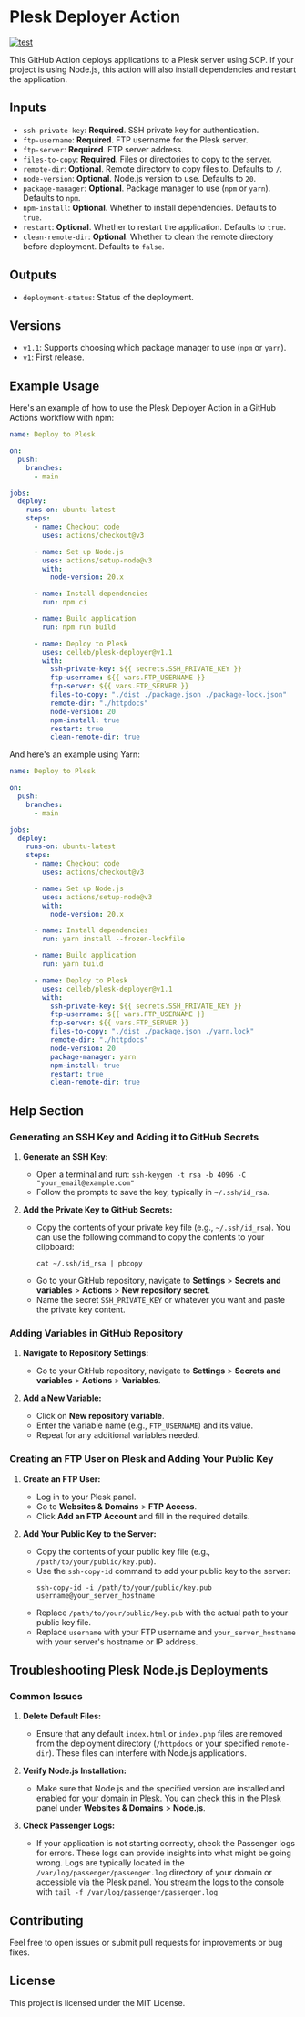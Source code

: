 # Plesk Deployer Action

[![test](https://github.com/celleb/plesk-deployer/actions/workflows/test.yml/badge.svg)](https://github.com/celleb/plesk-deployer/actions/workflows/test.yml)

This GitHub Action deploys applications to a Plesk server using SCP. If your project is using Node.js, this action will also install dependencies and restart the application.

## Inputs

- `ssh-private-key`: **Required**. SSH private key for authentication.
- `ftp-username`: **Required**. FTP username for the Plesk server.
- `ftp-server`: **Required**. FTP server address.
- `files-to-copy`: **Required**. Files or directories to copy to the server.
- `remote-dir`: **Optional**. Remote directory to copy files to. Defaults to `/`.
- `node-version`: **Optional**. Node.js version to use. Defaults to `20`.
- `package-manager`: **Optional**. Package manager to use (`npm` or `yarn`). Defaults to `npm`.
- `npm-install`: **Optional**. Whether to install dependencies. Defaults to `true`.
- `restart`: **Optional**. Whether to restart the application. Defaults to `true`.
- `clean-remote-dir`: **Optional**. Whether to clean the remote directory before deployment. Defaults to `false`.

## Outputs

- `deployment-status`: Status of the deployment.

## Versions

- `v1.1`: Supports choosing which package manager to use (`npm` or `yarn`).
- `v1`: First release.

## Example Usage

Here's an example of how to use the Plesk Deployer Action in a GitHub Actions workflow with npm:

```yaml
name: Deploy to Plesk

on:
  push:
    branches:
      - main

jobs:
  deploy:
    runs-on: ubuntu-latest
    steps:
      - name: Checkout code
        uses: actions/checkout@v3

      - name: Set up Node.js
        uses: actions/setup-node@v3
        with:
          node-version: 20.x

      - name: Install dependencies
        run: npm ci

      - name: Build application
        run: npm run build

      - name: Deploy to Plesk
        uses: celleb/plesk-deployer@v1.1
        with:
          ssh-private-key: ${{ secrets.SSH_PRIVATE_KEY }}
          ftp-username: ${{ vars.FTP_USERNAME }}
          ftp-server: ${{ vars.FTP_SERVER }}
          files-to-copy: "./dist ./package.json ./package-lock.json"
          remote-dir: "./httpdocs"
          node-version: 20
          npm-install: true
          restart: true
          clean-remote-dir: true
```

And here's an example using Yarn:

```yaml
name: Deploy to Plesk

on:
  push:
    branches:
      - main

jobs:
  deploy:
    runs-on: ubuntu-latest
    steps:
      - name: Checkout code
        uses: actions/checkout@v3

      - name: Set up Node.js
        uses: actions/setup-node@v3
        with:
          node-version: 20.x

      - name: Install dependencies
        run: yarn install --frozen-lockfile

      - name: Build application
        run: yarn build

      - name: Deploy to Plesk
        uses: celleb/plesk-deployer@v1.1
        with:
          ssh-private-key: ${{ secrets.SSH_PRIVATE_KEY }}
          ftp-username: ${{ vars.FTP_USERNAME }}
          ftp-server: ${{ vars.FTP_SERVER }}
          files-to-copy: "./dist ./package.json ./yarn.lock"
          remote-dir: "./httpdocs"
          node-version: 20
          package-manager: yarn
          npm-install: true
          restart: true
          clean-remote-dir: true
```

## Help Section

### Generating an SSH Key and Adding it to GitHub Secrets

1. **Generate an SSH Key:**

   - Open a terminal and run: `ssh-keygen -t rsa -b 4096 -C "your_email@example.com"`
   - Follow the prompts to save the key, typically in `~/.ssh/id_rsa`.

2. **Add the Private Key to GitHub Secrets:**
   - Copy the contents of your private key file (e.g., `~/.ssh/id_rsa`).
     You can use the following command to copy the contents to your clipboard:
     ```
     cat ~/.ssh/id_rsa | pbcopy
     ```
   - Go to your GitHub repository, navigate to **Settings** > **Secrets and variables** > **Actions** > **New repository secret**.
   - Name the secret `SSH_PRIVATE_KEY` or whatever you want and paste the private key content.

### Adding Variables in GitHub Repository

1. **Navigate to Repository Settings:**

   - Go to your GitHub repository, navigate to **Settings** > **Secrets and variables** > **Actions** > **Variables**.

2. **Add a New Variable:**
   - Click on **New repository variable**.
   - Enter the variable name (e.g., `FTP_USERNAME`) and its value.
   - Repeat for any additional variables needed.

### Creating an FTP User on Plesk and Adding Your Public Key

1. **Create an FTP User:**

   - Log in to your Plesk panel.
   - Go to **Websites & Domains** > **FTP Access**.
   - Click **Add an FTP Account** and fill in the required details.

2. **Add Your Public Key to the Server:**
   - Copy the contents of your public key file (e.g., `/path/to/your/public/key.pub`).
   - Use the `ssh-copy-id` command to add your public key to the server:
     ```
     ssh-copy-id -i /path/to/your/public/key.pub username@your_server_hostname
     ```
   - Replace `/path/to/your/public/key.pub` with the actual path to your public key file.
   - Replace `username` with your FTP username and `your_server_hostname` with your server's hostname or IP address.

## Troubleshooting Plesk Node.js Deployments

### Common Issues

1. **Delete Default Files:**

   - Ensure that any default `index.html` or `index.php` files are removed from the deployment directory (`/httpdocs` or your specified `remote-dir`). These files can interfere with Node.js applications.

2. **Verify Node.js Installation:**

   - Make sure that Node.js and the specified version are installed and enabled for your domain in Plesk. You can check this in the Plesk panel under **Websites & Domains** > **Node.js**.

3. **Check Passenger Logs:**
   - If your application is not starting correctly, check the Passenger logs for errors. These logs can provide insights into what might be going wrong. Logs are typically located in the `/var/log/passenger/passenger.log` directory of your domain or accessible via the Plesk panel. You stream the logs to the console with `tail -f /var/log/passenger/passenger.log`

## Contributing

Feel free to open issues or submit pull requests for improvements or bug fixes.

## License

This project is licensed under the MIT License.

